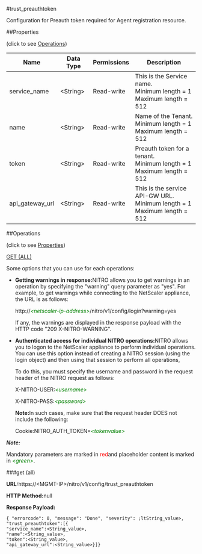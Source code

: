 #trust_preauthtoken

Configuration for Preauth token required for Agent registration resource.


##Properties 
<span>(click to see [Operations](#opera))</span>


<table><thead><tr><th>Name</th><th>Data Type</th><th>Permissions</th><th>Description</th></tr></thead><tbody><tr><td>service_name</td><td>&lt;String></td><td>Read-write</td><td>This is the Service name.<br>Minimum length = 1<br>Maximum length = 512</td></tr><tr><td>name</td><td>&lt;String></td><td>Read-write</td><td>Name of the Tenant.<br>Minimum length = 1<br>Maximum length = 512</td></tr><tr><td>token</td><td>&lt;String></td><td>Read-write</td><td>Preauth token for a tenant.<br>Minimum length = 1<br>Maximum length = 512</td></tr><tr><td>api_gateway_url</td><td>&lt;String></td><td>Read-write</td><td>This is the service API-GW URL.<br>Minimum length = 1<br>Maximum length = 512</td></tr></tbody></table>
##Operations 
<span>(click to see [Properties](#prope))</span>


[GET (ALL)](#get-)


Some options that you can use for each operations:
<ul><li><p><b>Getting warnings in response:</b>NITRO allows you to get warnings in an operation by specifying the "warning" query parameter as "yes". For example, to get warnings while connecting to the NetScaler appliance, the URL is as follows:</p><p>http://<span style="color:green;font-style:italic;">&lt;netscaler-ip-address&gt;</span>/nitro/v1/config/login?warning=yes</p><p>If any, the warnings are displayed in the response payload with the HTTP code "209 X-NITRO-WARNING".</p></li><li><p><b>Authenticated access for individual NITRO operations:</b>NITRO allows you to logon to the NetScaler appliance to perform individual operations. You can use this option instead of creating a NITRO session (using the login object) and then using that session to perform all operations,</p><p>To do this, you must specify the username and password in the request header of the NITRO request as follows:</p><p>X-NITRO-USER:<span style="color:green;font-style:italic;">&lt;username&gt;</span></p><p>X-NITRO-PASS:<span style="color:green;font-style:italic;">&lt;password&gt;</span></p><p><b>Note:</b>In such cases, make sure that the request header DOES not include the following:</p><p>Cookie:NITRO_AUTH_TOKEN=<span style="color:green;font-style:italic;">&lt;tokenvalue&gt;</span></p></li></ul>



***Note:*** 
Mandatory parameters are marked in <span style="color:#FF0000;">red</span>and placeholder content is marked in <span style="color:green;font-style:italic">&lt;green&gt;</span>.

###get (all)



<b>URL:</b>https://&lt;MGMT-IP&gt;/nitro/v1/config/trust_preauthtoken
<b>HTTP Method:</b>null
<b>Response Payload: </b>```{ "errorcode": 0, "message": "Done", "severity": ;ltString_value>, "trust_preauthtoken":[{"service_name":<String_value>,"name":<String_value>,"token":<String_value>,"api_gateway_url":<String_value>}]}```



